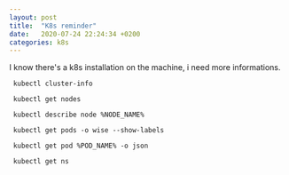 ```yaml
---
layout: post
title:  "K8s reminder"
date:   2020-07-24 22:24:34 +0200
categories: k8s
---
```

 
I know there's a k8s installation on the machine, i need more informations.  
```
 kubectl cluster-info
```

```
 kubectl get nodes
```
```
 kubectl describe node %NODE_NAME%
```

```
 kubectl get pods -o wise --show-labels
```

```
 kubectl get pod %POD_NAME% -o json
```

```
 kubectl get ns
```
